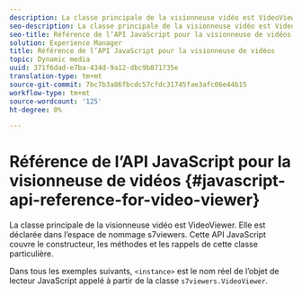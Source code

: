 ```yaml
---
description: La classe principale de la visionneuse vidéo est VideoViewer. Elle est déclarée dans l’espace de nommage s7viewers. Cette API JavaScript couvre le constructeur, les méthodes et les rappels de cette classe particulière.
seo-description: La classe principale de la visionneuse vidéo est VideoViewer. Elle est déclarée dans l’espace de nommage s7viewers. Cette API JavaScript couvre le constructeur, les méthodes et les rappels de cette classe particulière.
seo-title: Référence de l’API JavaScript pour la visionneuse de vidéos
solution: Experience Manager
title: Référence de l’API JavaScript pour la visionneuse de vidéos
topic: Dynamic media
uuid: 371f6dad-e7ba-434d-9a12-dbc9b871735e
translation-type: tm+mt
source-git-commit: 7bc7b3a86fbcdc57cfdc31745fae3afc06e44b15
workflow-type: tm+mt
source-wordcount: '125'
ht-degree: 0%

---
```



# Référence de l’API JavaScript pour la visionneuse de vidéos {#javascript-api-reference-for-video-viewer}

La classe principale de la visionneuse vidéo est VideoViewer. Elle est déclarée dans l’espace de nommage s7viewers. Cette API JavaScript couvre le constructeur, les méthodes et les rappels de cette classe particulière.

Dans tous les exemples suivants, `<instance>` est le nom réel de l’objet de lecteur JavaScript appelé à partir de la classe `s7viewers.VideoViewer`.
